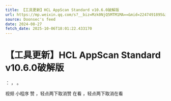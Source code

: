 ```yaml
---
title: 【工具更新】HCL AppScan Standard v10.6.0破解版
url: https://mp.weixin.qq.com/s?__biz=Mzk0NjQ5MTM1MA==&mid=2247491895&idx=1&sn=5e8f46ee6cc5164e47851a601033d60d
source: Doonsec's feed
date: 2024-08-27
fetch_date: 2025-10-06T18:01:22.433170
---
```


# 【工具更新】HCL AppScan Standard v10.6.0破解版

：
，
。

视频
小程序
赞
，轻点两下取消赞
在看
，轻点两下取消在看
